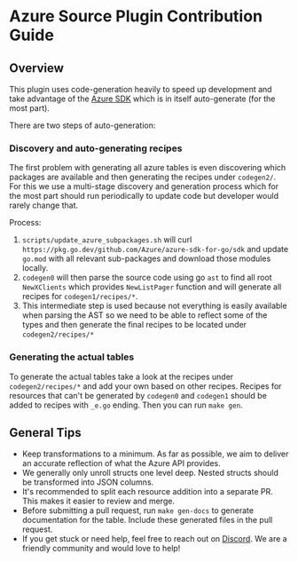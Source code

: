 # Azure Source Plugin Contribution Guide

## Overview

This plugin uses code-generation heavily to speed up development and take advantage of the [Azure SDK](https://github.com/Azure/azure-sdk-for-go) which is in itself auto-generate (for the most part).

There are two steps of auto-generation:

### Discovery and auto-generating recipes

The first problem with generating all azure tables is even discovering which packages are available and then generating the recipes under `codegen2/`. For this we use a multi-stage discovery and generation process which for the most part should run periodically to update code but developer would rarely change that.

Process:

1) `scripts/update_azure_subpackages.sh` will curl `https://pkg.go.dev/github.com/Azure/azure-sdk-for-go/sdk` and update `go.mod` with all relevant sub-packages and download those modules locally.
2) `codegen0` will then parse the source code using go `ast` to find all root `NewXClients` which provides `NewListPager` function and will generate all recipes for `codegen1/recipes/*`.
3) This intermediate step is used because not everything is easily available when parsing the AST so we need to be able to reflect some of the types and then generate the final recipes to be located under `codegen2/recipes/*`

### Generating the actual tables

To generate the actual tables take a look at the recipes under `codegen2/recipes/*` and add your own based on other recipes. Recipes for resources that can't be generated by `codegen0` and `codegen1` should be added to recipes with `_e.go` ending.  Then you can run `make gen`.

## General Tips

- Keep transformations to a minimum. As far as possible, we aim to deliver an accurate reflection of what the Azure API provides.
- We generally only unroll structs one level deep. Nested structs should be transformed into JSON columns.
- It's recommended to split each resource addition into a separate PR. This makes it easier to review and merge.
- Before submitting a pull request, run `make gen-docs` to generate documentation for the table. Include these generated files in the pull request.
- If you get stuck or need help, feel free to reach out on [Discord](https://www.cloudquery.io/discord). We are a friendly community and would love to help!
